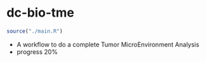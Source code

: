 # dc-bio-tme
```R
source("./main.R")
```
- A workflow to do a complete Tumor MicroEnvironment Analysis
- progress 20%
